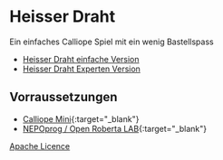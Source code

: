 # Heisser Draht

Ein einfaches Calliope Spiel mit ein wenig Bastellspass

* [Heisser Draht einfache Version](heisserDraht_simple.md) 
* [Heisser Draht Experten Version](heisserDraht_advanced.md)

## Vorraussetzungen

* [Calliope Mini](http://calliope.cc){:target="_blank"}
* [NEPOprog / Open Roberta LAB](https://lab.open-roberta.org){:target="_blank"}

[Apache Licence](LICENSE)
